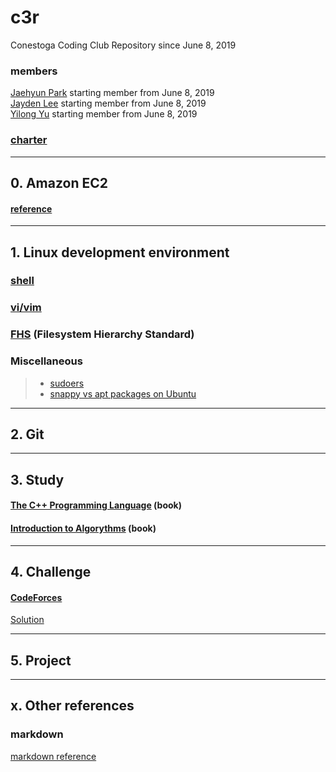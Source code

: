 # c3r 
Conestoga Coding Club Repository since June 8, 2019

### members
[Jaehyun Park](https://jaeyp.github.io/) starting member from June 8, 2019  
[Jayden Lee]() starting member from June 8, 2019  
[Yilong Yu]() starting member from June 8, 2019  

### [charter](https://github.com/jaeyp/c3r/blob/master/doc/charter.txt)

---

## 0. Amazon EC2
#### [reference](https://github.com/jaeyp/c3r/tree/master/ec2)

---

## 1. Linux development environment
### [shell](https://github.com/jaeyp/c3r/tree/master/shell)

### [vi/vim](https://github.com/jaeyp/c3/tree/master/vi)

### [FHS](https://refspecs.linuxfoundation.org/FHS_3.0/fhs/index.html) (Filesystem Hierarchy Standard)  

### Miscellaneous
> * [sudoers]()
> * [snappy vs apt packages on Ubuntu]()

---

## 2. Git

---

## 3. Study
#### [The C++ Programming Language](https://github.com/jaeyp/c3r/tree/master/book/the_c%2B%2B_programming_language) (book)  

#### [Introduction to Algorythms](https://github.com/jaeyp/c3r/tree/master/book/introduction_to_algorythms) (book)  

---

## 4. Challenge
#### [CodeForces](https://codeforces.com/)
[Solution]()

---

## 5. Project

---

## x. Other references
### markdown
[markdown reference](https://github.com/jaeyp/markdown)
